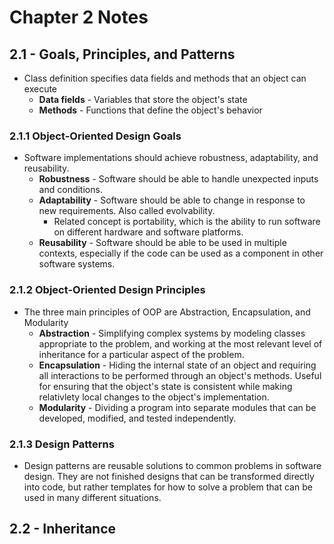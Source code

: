 # Chapter 2 Notes

## 2.1 - Goals, Principles, and Patterns
* Class definition specifies data fields and methods that an object can execute
  * **Data fields** - Variables that store the object's state
  * **Methods** - Functions that define the object's behavior
### 2.1.1 Object-Oriented Design Goals
* Software implementations should achieve robustness, adaptability, and reusability.
  * **Robustness** - Software should be able to handle unexpected inputs and conditions.
  * **Adaptability** - Software should be able to change in response to new requirements. Also called evolvability.
    * Related concept is portability, which is the ability to run software on different hardware and software platforms.
  * **Reusability** - Software should be able to be used in multiple contexts, especially if the code can be used as a component in other software systems.
### 2.1.2 Object-Oriented Design Principles
* The three main principles of OOP are Abstraction, Encapsulation, and Modularity
  * **Abstraction** - Simplifying complex systems by modeling classes appropriate to the problem, and working at the most relevant level of inheritance for a particular aspect of the problem.
  * **Encapsulation** - Hiding the internal state of an object and requiring all interactions to be performed through an object's methods. Useful for ensuring that the object's state is consistent while making relativlety local changes to the object's implementation.
  * **Modularity** - Dividing a program into separate modules that can be developed, modified, and tested independently. 
### 2.1.3 Design Patterns
* Design patterns are reusable solutions to common problems in software design. They are not finished designs that can be transformed directly into code, but rather templates for how to solve a problem that can be used in many different situations.
## 2.2 - Inheritance
